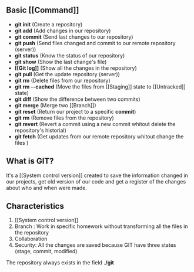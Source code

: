 
## Basic [[Command]]
* **git init** (Create a repository)
* **git add** (Add changes in our repository)
* **git commit** (Send last changes to our repository)
* **git push** (Send files changed and commit to our remote repository (server))
* **git status** (Know the status of our repository)
* **git show** (Show the last change's file)
* **[[Git log]]** (Show all the changes in the repository)
* **git pull** (Get the update repository (server))
* **git rm** (Delete files from our repository)
* **git rm --cached** (Move the files from [[Staging]] state to [[Untracked]] state)
* **git diff** (Show the difference between two commits)
* **git merge** (Merge two [[Branch]])
* **git reset** (Return our project to a specific **commit**)
* **git rm** (Remove files from the repository)
* **git revert** (Revert a commit using a new commit whitout delete the repository's historial)
* **git fetch** (Get updates from our remote repository whitout change the files )
## What is GIT?

It's a [[System control version]] created to save the information changed in our projects, get old version of our code and get a register of the changes about who and when were made.

## Characteristics
1. [[System control version]]
2. Branch : Work in specific homework without transforming all the files in the repository
3. Collaboration
4. Security: All the changes are saved because GIT have three states (stage, commit, modified)

The repository always exists in the field **./git**
